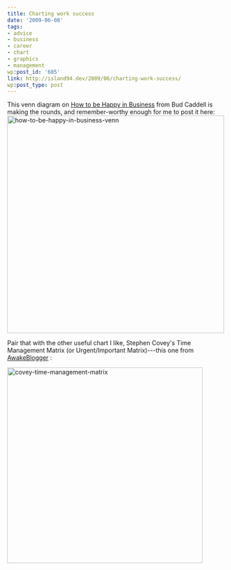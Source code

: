 ```yaml
---
title: Charting work success
date: '2009-06-08'
tags:
- advice
- business
- career
- chart
- graphics
- management
wp:post_id: '605'
link: http://island94.dev/2009/06/charting-work-success/
wp:post_type: post
---
```


This venn diagram on <a href="http://whatconsumesme.com/2009/what-im-writing/how-to-be-happy-in-business-venn-diagram/">How to be Happy in Business</a> from Bud Caddell is making the rounds, and remember-worthy enough for me to post it here: <img class="aligncenter size-medium wp-image-607" title="how-to-be-happy-in-business-venn" src="http://www.island94.org/wp-content/uploads/2009/06/how-to-be-happy-in-business-venn-500x500.png" alt="how-to-be-happy-in-business-venn" width="500" height="500" />

Pair that with the other useful chart I like, Stephen Covey's Time Management Matrix (or Urgent/Important Matrix)---this one from <a href="http://www.awakeblogger.com/2008/07/the-7-habits-of-highly-effective-people-1-private-victory/">AwakeBlogger</a> :

<img class="aligncenter size-full wp-image-608" title="covey-time-management-matrix" src="http://www.island94.org/wp-content/uploads/2009/06/covey-time-management-matrix.png" alt="covey-time-management-matrix" width="450" height="450" />
